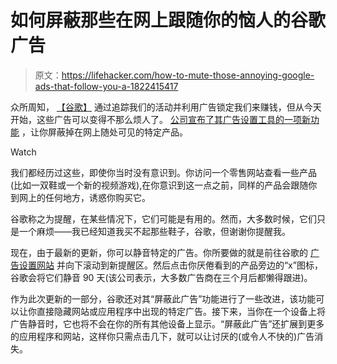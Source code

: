 # 如何屏蔽那些在网上跟随你的恼人的谷歌广告

> 原文：<https://lifehacker.com/how-to-mute-those-annoying-google-ads-that-follow-you-a-1822415417>

众所周知， [【谷歌】](https://lifehacker.com/google-s-datally-app-is-here-to-curb-which-apps-eat-yo-1820914004) 通过追踪我们的活动并利用广告锁定我们来赚钱，但从今天开始，这些广告可以变得不那么烦人了。 [公司宣布了其广告设置工具的一项新功能](https://blog.google/topics/safety-security/greater-control-new-features-your-ads-settings/) ，让你屏蔽掉在网上随处可见的特定产品。

Watch

我们都经历过这些，即使你当时没有意识到。你访问一个零售网站查看一些产品(比如一双鞋或一个新的视频游戏),在你意识到这一点之前，同样的产品会跟随你到网上的任何地方，诱惑你购买它。

谷歌称之为提醒，在某些情况下，它们可能是有用的。然而，大多数时候，它们只是一个麻烦——我已经知道我买不起那些鞋子，谷歌，但谢谢你提醒我。

现在，由于最新的更新，你可以静音特定的广告。你所要做的就是前往谷歌的 [广告设置网站](https://adssettings.google.com/) 并向下滚动到新提醒区。然后点击你厌倦看到的产品旁边的“x”图标，谷歌会将它们静音 90 天(该公司表示，大多数广告商在三个月后都懒得跟进)。

作为此次更新的一部分，谷歌还对其“屏蔽此广告”功能进行了一些改进，该功能可以让你直接隐藏网站或应用程序中出现的特定广告。接下来，当你在一个设备上将广告静音时，它也将不会在你的所有其他设备上显示。“屏蔽此广告”还扩展到更多的应用程序和网站，这样你只需点击几下，就可以让讨厌的(或令人不快的)广告消失。
